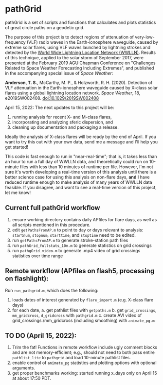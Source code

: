# pathGrid
pathGrid is a set of scripts and functions that calculates and plots statistics of great circle paths on a geodetic grid.

The purpose of this project is to detect regions of attenuation of very-low-frequency (VLF) radio waves in the Earth-ionosphere waveguide, caused by
extreme solar flares, using VLF waves launched by lightning strokes and detected by the [World Wide Lightning Location Network (WWLLN)](wwlln.net).  Results of this
technique, applied to the solar storm of September 2017, were presented at the February 2019 AGU Chapman Conference on "Challenges Related to Space Weather Forecasting Including Extremes", and published in the accompanying special issue of *Space Weather*:

**Anderson, T. S.**, McCarthy, M. P., & Holzworth, R. H. (2020). Detection of VLF attenuation in the Earth-ionosphere waveguide caused by X-class solar flares using a global lightning location network. *Space Weather*, 18, e2019SW002408. [doi:10.1029/2019SW002408](https://doi.org/10.1029/2019SW002408)

April 15, 2022: The next updates to this project will be:

1. running analysis for recent X- and M-class flares,
2. incorporating and analyzing sferic dispersion, and
3. cleaning up documentation and packaging a release.


Ideally the analysis of X-class flares will be ready by the end of April.  If you want to try this out with your own data, send me a message and I'll help you get started!

This code is fast enough to run in "near-real-time"; that is, it takes less than an hour to run a full day of WWLLN data, and theoretically could run on 10-minute files with less than 10 minutes of runtime per file.  However, I'm not sure it's worth developing a real-time version of this analysis until there is a better science case for using this analysis on non-flare days, **and** I have reduced runtime enough to make analysis of many years of WWLLN data feasible.  If you disagree, and want to see a real-time version of this project, let me know!

## Current full pathGrid workflow
1. ensure working directory contains daily APfiles for flare days, as well as all scripts mentioned in this procedure.
2. edit ```getPathsFromAP.m``` to point to day or days relevant to analysis: ```startnum```, ```stopnum```, ```starttime```, and ```stoptime``` need to be edited.
3. run ```getPathsFromAP.m``` to generate stroke-station path files
4. run ```pathGrid_fullstats_10m.m``` to generate statistics on grid crossings
5. run ```pathgGrid_video.m``` to generate .mp4 video of grid crossings statistics over time range

## Remote workflow (APfiles on flash5, processing on flashlight): 
Run ```run_pathgrid.m```, which does the following:

1. loads dates of interest generated by ```flare_import.m``` (e.g. X-class flare days)
2. for each date, 
   a. get pathlist files with ```getpaths.m```
   b. get ```grid_crossings```, ```mm_gridcross```, ```d_gridcross``` with ```pathgrid.m```
   c. create AVI video of grid_crossings./mm_gridcross (including smoothing) with ```animate_pg.m```

## TO DO (April 15, 2022):
1. Trim the fat! Functions in remote workflow include ugly comment blocks and are not memory-efficient; e.g., should not need to both pass entire ```pathlist_lite``` to ```pathgrid``` and load 10-minute pathlist files.
2. enable control of ```animate_pg``` statistics and plotting options with optional arguments.
3. get proper benchmarks working: started running x_days only on April 15 at about 17:50 PDT.
